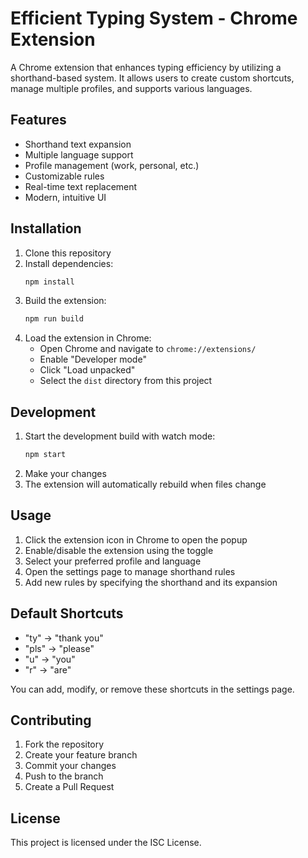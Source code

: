 # Efficient Typing System - Chrome Extension

A Chrome extension that enhances typing efficiency by utilizing a shorthand-based system. It allows users to create custom shortcuts, manage multiple profiles, and supports various languages.

## Features

- Shorthand text expansion
- Multiple language support
- Profile management (work, personal, etc.)
- Customizable rules
- Real-time text replacement
- Modern, intuitive UI

## Installation

1. Clone this repository
2. Install dependencies:
   ```bash
   npm install
   ```
3. Build the extension:
   ```bash
   npm run build
   ```
4. Load the extension in Chrome:
   - Open Chrome and navigate to `chrome://extensions/`
   - Enable "Developer mode"
   - Click "Load unpacked"
   - Select the `dist` directory from this project

## Development

1. Start the development build with watch mode:
   ```bash
   npm start
   ```
2. Make your changes
3. The extension will automatically rebuild when files change

## Usage

1. Click the extension icon in Chrome to open the popup
2. Enable/disable the extension using the toggle
3. Select your preferred profile and language
4. Open the settings page to manage shorthand rules
5. Add new rules by specifying the shorthand and its expansion

## Default Shortcuts

- "ty" → "thank you"
- "pls" → "please"
- "u" → "you"
- "r" → "are"

You can add, modify, or remove these shortcuts in the settings page.

## Contributing

1. Fork the repository
2. Create your feature branch
3. Commit your changes
4. Push to the branch
5. Create a Pull Request

## License

This project is licensed under the ISC License.

